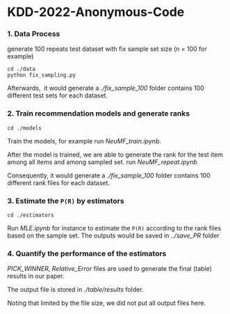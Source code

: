

# KDD-2022-Anonymous-Code

### 1. Data Process 

generate 100 repeats test dataset with fix sample set size (n = 100 for example)

```console
cd ./data
python fix_sampling.py
```

Afterwards,  it would generate a *./fix_sample_100* folder contains 100 different test sets for each dataset.

### 2. Train recommendation models and generate ranks

```
cd ./models
```

Train the models, for example run *NeuMF_train.ipynb*.

After the model is trained, we are able to generate the rank for the test item among all items and among sampled set. run *NeuMF_repeat.ipynb*

Consequently, it would generate a *./fix_sample_100* folder contains 100 different rank files for each dataset.

### 3. Estimate the `P(R)` by estimators

```condole
cd ./estimators
```

Run *MLE.ipynb* for instance to estimate the `P(R)` according to the rank files based on the sample set. The outputs would be saved in *../save_PR* folder

### 4. Quantify the performance of the estimators 

*PICK_WINNER*, *Relative_Error* files are used to generate the final (table) results in our paper. 

The output file is stored in *./table/results* folder. 

Noting that limited by the file size, we did not put all output files here. 

